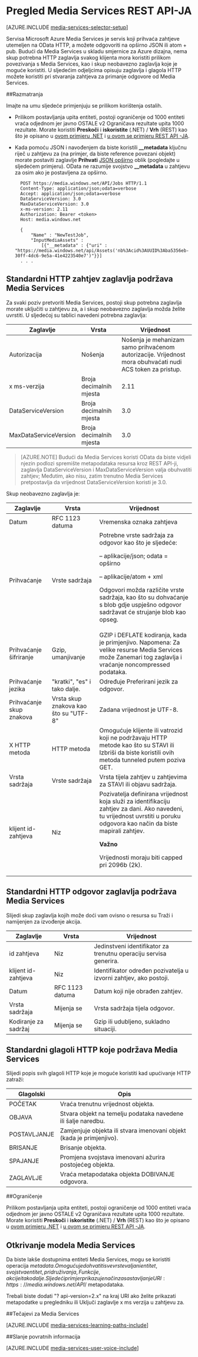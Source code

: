 <properties 
    pageTitle="Pregled Media Services REST API-JA | Microsoft Azure" 
    description="Pregled Media Services REST API-JA" 
    services="media-services" 
    documentationCenter="" 
    authors="Juliako" 
    manager="erikre" 
    editor=""/>

<tags 
    ms.service="media-services" 
    ms.workload="media" 
    ms.tgt_pltfrm="na" 
    ms.devlang="dotnet" 
    ms.topic="article" 
    ms.date="10/12/2016"
    ms.author="juliako"/>


# <a name="media-services-rest-api-overview"></a>Pregled Media Services REST API-JA 

[AZURE.INCLUDE [media-services-selector-setup](../../includes/media-services-selector-setup.md)]

Servisa Microsoft Azure Media Services je servis koji prihvaća zahtjeve utemeljen na OData HTTP, a možete odgovoriti na opširno JSON ili atom + pub. Budući da Media Services u skladu smjernice za Azure dizajna, nema skup potrebna HTTP zaglavlja svakog klijenta mora koristiti prilikom povezivanja s Media Services, kao i skup neobavezno zaglavlja koje je moguće koristiti. U sljedećim odjeljcima opisuju zaglavlja i glagola HTTP možete koristiti pri stvaranja zahtjeva za primanje odgovore od Media Services.

##<a name="considerations"></a>Razmatranja 

Imajte na umu sljedeće primjenjuju se prilikom korištenja ostalih.

- Prilikom postavljanja upita entiteti, postoji ograničenje od 1000 entiteti vraća odjednom jer javno OSTALE v2 Ograničava rezultate upita 1000 rezultate. Morate koristiti **Preskoči** i **iskoristite** (.NET) / **Vrh** (REST) kao što je opisano u [ovom primjeru .NET](media-services-dotnet-manage-entities.md#enumerating-through-large-collections-of-entities) i [u ovom se primjeru REST API -JA](media-services-rest-manage-entities.md#enumerating-through-large-collections-of-entities). 

- Kada pomoću JSON i navođenjem da biste koristili **__metadata** ključnu riječ u zahtjevu za (na primjer, da biste reference povezani objekt) morate postaviti zaglavlje **Prihvati** [JSON opširno](http://www.odata.org/documentation/odata-version-3-0/json-verbose-format/) oblik (pogledajte u sljedećem primjeru). OData ne razumije svojstvo **__metadata** u zahtjevu za osim ako je postavljena za opširno.  

        POST https://media.windows.net/API/Jobs HTTP/1.1
        Content-Type: application/json;odata=verbose
        Accept: application/json;odata=verbose
        DataServiceVersion: 3.0
        MaxDataServiceVersion: 3.0
        x-ms-version: 2.11
        Authorization: Bearer <token> 
        Host: media.windows.net
        
        {
            "Name" : "NewTestJob", 
            "InputMediaAssets" : 
                [{"__metadata" : {"uri" : "https://media.windows.net/api/Assets('nb%3Acid%3AUUID%3Aba5356eb-30ff-4dc6-9e5a-41e4223540e7')"}}]
        . . . 
        

## <a name="standard-http-request-headers-supported-by-media-services"></a>Standardni HTTP zahtjev zaglavlja podržava Media Services

Za svaki poziv pretvoriti Media Services, postoji skup potrebna zaglavlja morate uključiti u zahtjevu za, a i skup neobavezno zaglavlja možda želite uvrstiti. U sljedećoj su tablici navedeni potrebna zaglavlja:


Zaglavlje|Vrsta|Vrijednost
---|---|---
Autorizacija|Nošenja|Nošenja je mehanizam samo prihvaćenom autorizacije. Vrijednost mora obuhvaćati nudi ACS token za pristup.
x ms-verzija|Broja decimalnih mjesta|2.11
DataServiceVersion|Broja decimalnih mjesta|3.0
MaxDataServiceVersion|Broja decimalnih mjesta|3.0



>[AZURE.NOTE] Budući da Media Services koristi OData da biste vidjeli njezin podlozi spremište metapodataka resursa kroz REST API-ji, zaglavlja DataServiceVersion i MaxDataServiceVersion valja obuhvatiti zahtjev; Međutim, ako nisu, zatim trenutno Media Services pretpostavlja da vrijednost DataServiceVersion koristi je 3.0.

Skup neobavezno zaglavlja je:

Zaglavlje|Vrsta|Vrijednost
---|---|---
Datum|RFC 1123 datuma|Vremenska oznaka zahtjeva
Prihvaćanje|Vrste sadržaja|Potrebne vrste sadržaja za odgovor kao što je sljedeće:<p> – aplikacije/json; odata = opširno<p> – aplikacije/atom + xml<p> Odgovori možda različite vrste sadržaja, kao što su dohvaćanje s blob gdje uspješno odgovor sadržavat će strujanje blob kao opseg.
Prihvaćanje šifriranje|Gzip, umanjivanje|GZIP i DEFLATE kodiranja, kada je primjenjivo. Napomena: Za velike resurse Media Services može Zanemari tog zaglavlja i vraćanje noncompressed podataka.
Prihvaćanje jezika|"kratki", "es" i tako dalje.|Određuje Preferirani jezik za odgovor.
Prihvaćanje skup znakova|Vrsta skup znakova kao što su "UTF-8"|Zadana vrijednost je UTF-8.
X HTTP metoda|HTTP metoda|Omogućuje klijente ili vatrozid koji ne podržavaju HTTP metode kao što su STAVI ili Izbriši da biste koristili ovih metoda tunneled putem poziva GET.
Vrsta sadržaja|Vrste sadržaja|Vrsta tijela zahtjev u zahtjevima za STAVI ili objavu sadržaja.
klijent id-zahtjeva|Niz|Pozivatelja definirana vrijednost koja služi za identifikaciju zahtjev za dani. Ako navedeni, tu vrijednost uvrstiti u poruku odgovora kao način da biste mapirali zahtjev. <p><p>**Važno**<p>Vrijednosti moraju biti capped pri 2096b (2k).

## <a name="standard-http-response-headers-supported-by-media-services"></a>Standardni HTTP odgovor zaglavlja podržava Media Services

Slijedi skup zaglavlja kojih može doći vam ovisno o resursa su Traži i namijenjen za izvođenje akcija.


Zaglavlje|Vrsta|Vrijednost
---|---|---
id zahtjeva|Niz|Jedinstveni identifikator za trenutnu operaciju servisa generira.
klijent id-zahtjeva|Niz|Identifikator određen pozivatelja u izvorni zahtjev, ako postoji.
Datum|RFC 1123 datuma|Datum koji nije obrađen zahtjev.
Vrsta sadržaja|Mijenja se|Vrsta sadržaja tijela odgovor.
Kodiranje za sadržaj|Mijenja se|Gzip ili udubljeno, sukladno situaciji.


## <a name="standard-http-verbs-supported-by-media-services"></a>Standardni glagoli HTTP koje podržava Media Services

Slijedi popis svih glagoli HTTP koje je moguće koristiti kad upućivanje HTTP zatraži:


Glagolski|Opis
---|---
POČETAK|Vraća trenutnu vrijednost objekta.
OBJAVA|Stvara objekt na temelju podataka navedene ili šalje naredbu.
POSTAVLJANJE|Zamjenjuje objekta ili stvara imenovani objekt (kada je primjenjivo).
BRISANJE|Brisanje objekta.
SPAJANJE|Promjena svojstava imenovani ažurira postojećeg objekta.
ZAGLAVLJE|Vraća metapodataka objekta DOBIVANJE odgovora.

##<a name="limitation"></a>Ograničenje

Prilikom postavljanja upita entiteti, postoji ograničenje od 1000 entiteti vraća odjednom jer javno OSTALE v2 Ograničava rezultate upita 1000 rezultate. Morate koristiti **Preskoči** i **iskoristite** (.NET) / **Vrh** (REST) kao što je opisano u [ovom primjeru .NET](media-services-dotnet-manage-entities.md#enumerating-through-large-collections-of-entities) i [u ovom se primjeru REST API -JA](media-services-rest-manage-entities.md#enumerating-through-large-collections-of-entities). 


## <a name="discovering-media-services-model"></a>Otkrivanje modela Media Services

Da biste lakše dostupnima entiteti Media Services, mogu se koristiti operacija $metadata. Omogućuje dohvatiti sve vrste valjani entitet, svojstva entitet, pridruživanja, Funkcije, akcije i tako dalje. Sljedeći primjer prikazuje način za sastavljanje URI: https://media.windows.net/API/$ metapodataka.

Trebali biste dodati "? api-version=2.x" na kraj URI ako želite prikazati metapodatke u pregledniku ili Uključi zaglavlje x ms verzija u zahtjevu za.



##<a name="media-services-learning-paths"></a>Tečajevi za Media Services

[AZURE.INCLUDE [media-services-learning-paths-include](../../includes/media-services-learning-paths-include.md)]

##<a name="provide-feedback"></a>Slanje povratnih informacija

[AZURE.INCLUDE [media-services-user-voice-include](../../includes/media-services-user-voice-include.md)]





 
